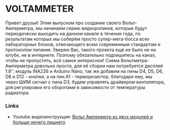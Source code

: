 # VOLTAMMETER
Привет друзья! Этим выпуском про создание своего Вольт-Амперметра, мы начинаем серию видеороликов, которые будут периодически выходить на данном канале в течении года, по результатам которых мы соберём просто супер-мега-босса всех лабораторных блоков, отвечающего всем современным стандартам и протоколом питания. Уверяю Вас, такого проекта ещё не было не на ютубе, не в интернете. Поэтому обязательно подпишитесь на канал, чтобы не пропустить, всё самое интересное!
Схема Вольтметра-Амперметра довольно проста, для её сборки нам потребуется дисплей 1.8’’, модуль INA226 и Arduino Nano, так же добавим на пины D4, D5, D6, D8 и D12 - кнопки, а на пин A1 - терморезистор, благодаря ему, мы через ШИМ сигнал с пина D3, будем управлять драйвером вентилятора, для регулировки его оборотами в зависимости от температуры радиатора.

### Links
- Youtube видеоинструкция: [Вольт Амперметр из двух модулей и больше ничего лишнего](https://youtu.be/JCyLExlZHOI)
